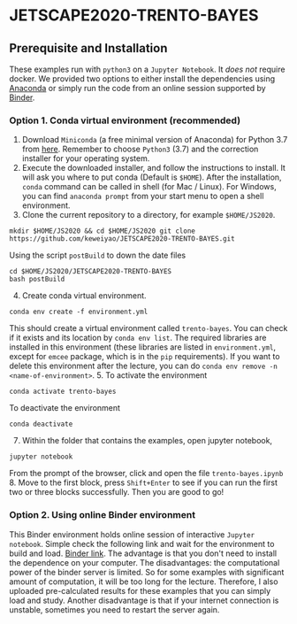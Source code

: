 # JETSCAPE2020-TRENTO-BAYES

## Prerequisite and Installation

These examples run with `python3` on a `Jupyter Notebook`. It *does not* require docker.
We provided two options to either install the dependencies using [Anaconda](https://www.anaconda.com/) or simply run the code from an online session supported by [Binder](https://mybinder.org/).

### Option 1. Conda virtual environment (recommended)

1. Download `Miniconda` (a free minimal version of Anaconda) for Python 3.7 from [here](https://docs.conda.io/en/latest/miniconda.html). Remember to choose `Python3` (3.7) and the correction installer for your operating system.
2. Execute the downloaded installer, and follow the instructions to install.
It will ask you where to put conda (Default is `$HOME`). After the installation, `conda` command can be called in shell (for Mac / Linux). For Windows, you can find `anaconda prompt` from your start menu to open a shell environment.
3. Clone the current repository to a directory, for example `$HOME/JS2020`.
```
mkdir $HOME/JS2020 && cd $HOME/JS2020 git clone https://github.com/keweiyao/JETSCAPE2020-TRENTO-BAYES.git 
```
Using the script `postBuild` to down the date files  
```
cd $HOME/JS2020/JETSCAPE2020-TRENTO-BAYES 
bash postBuild 
```
4. Create conda virtual environment.
```
conda env create -f environment.yml 
```
This should create a virtual environment called `trento-bayes`. You can check if it exists and its location by `conda env list`. The required libraries are installed in this environment (these libraries are listed in `environment.yml`, except for `emcee` package, which is in the `pip` requirements). If you want to delete this environment after the lecture, you can do `conda env remove -n <name-of-environment>`.
5. To activate the environment 
```
conda activate trento-bayes 
```
To deactivate the environment 
```
conda deactivate 
```
7. Within the folder that contains the examples, open jupyter notebook, 
```
jupyter notebook 
```
From the prompt of the browser, click and open the file `trento-bayes.ipynb`
8. Move to the first block, press `Shift+Enter` to see if you can run the first two or three blocks successfully. 
Then you are good to go!

### Option 2. Using online Binder environment

This Binder environment holds online session of interactive `Jupyter notebook`. 
Simple check the following link and wait for the environment to build and load.
[Binder link](https://mybinder.org/v2/gh/keweiyao/JETSCAPE2020-TRENTO-BAYES/master ).
The advantage is that you don't need to install the dependence on your computer. 
The disadvantages: the computational power of the binder server is limited. 
So for some examples with significant amount of computation, it will be too long for the lecture. 
Therefore, I also uploaded pre-calculated results for these examples that you can simply load and study.
Another disadvantage is that if your internet connection is unstable, sometimes you need to restart the server again.

